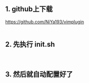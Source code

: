 ## 1. github上下载  
https://github.com/NiYa193/vimplugin  
</br>

## 2. 先执行 init.sh  
</br>

## 3. 然后就自动配置好了   
</br>

